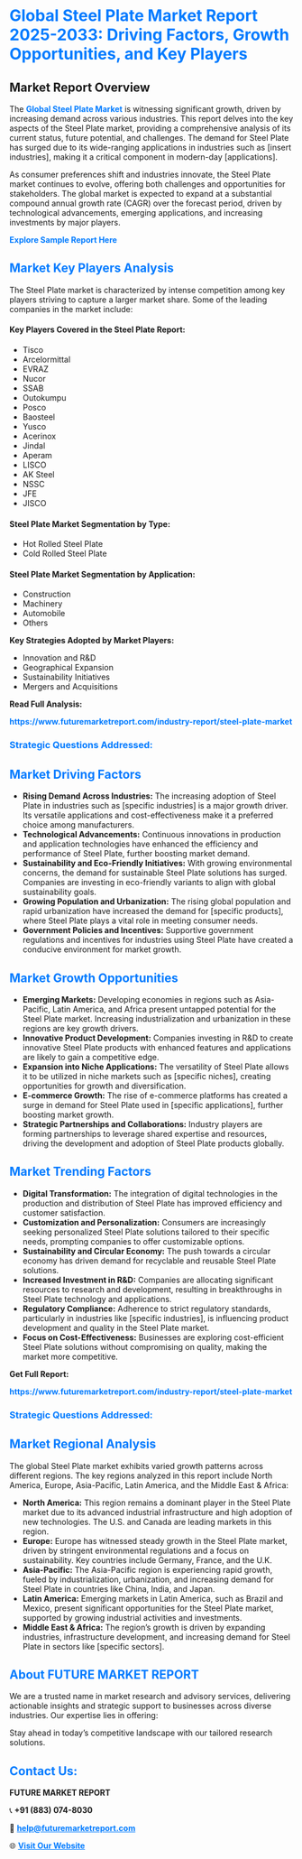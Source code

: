 <h1 style="color: #007BFF;">Global Steel Plate Market Report 2025-2033: Driving Factors, Growth Opportunities, and Key Players</h1>

<section id="overview">
<h2>Market Report Overview</h2>
<p>The <a href="https://www.futuremarketreport.com/industry-report/steel-plate-market" style="color: #007BFF; text-decoration: none;"><strong>Global Steel Plate Market</strong></a> is witnessing significant growth, driven by increasing demand across various industries. This report delves into the key aspects of the Steel Plate market, providing a comprehensive analysis of its current status, future potential, and challenges. The demand for Steel Plate has surged due to its wide-ranging applications in industries such as [insert industries], making it a critical component in modern-day [applications].</p>
<p>As consumer preferences shift and industries innovate, the Steel Plate market continues to evolve, offering both challenges and opportunities for stakeholders. The global market is expected to expand at a substantial compound annual growth rate (CAGR) over the forecast period, driven by technological advancements, emerging applications, and increasing investments by major players.</p>
</section>

<section id="overview">
<p><a href="https://www.futuremarketreport.com/request-sample/reportId=26842" style="color: #007BFF; text-decoration: none;"><strong>Explore Sample Report Here</strong></a></p>
</section>

<section id="key-players">
<h2 style="color: #007BFF;">Market Key Players Analysis</h2>
<p>The Steel Plate market is characterized by intense competition among key players striving to capture a larger market share. Some of the leading companies in the market include:</p>
<h4>Key Players Covered in the Steel Plate Report:</h4>
<ul><li>Tisco</li><li>Arcelormittal</li><li>EVRAZ</li><li>Nucor</li><li>SSAB</li><li>Outokumpu</li><li>Posco</li><li>Baosteel</li><li>Yusco</li><li>Acerinox</li><li>Jindal</li><li>Aperam</li><li>LISCO</li><li>AK Steel</li><li>NSSC</li><li>JFE</li><li>JISCO</li></ul>
<h4>Steel Plate Market Segmentation by Type:</h4>
<ul><li>Hot Rolled Steel Plate</li><li>Cold Rolled Steel Plate</li></ul>

<h4>Steel Plate Market Segmentation by Application:</h4>
<ul><li>Construction</li><li>Machinery</li><li>Automobile</li><li>Others</li></ul>
<p><strong>Key Strategies Adopted by Market Players:</strong></p>
<ul>
<li>Innovation and R&D</li>
<li>Geographical Expansion</li>
<li>Sustainability Initiatives</li>
<li>Mergers and Acquisitions</li>
</ul>
</section>

<section>
<p><strong>Read Full Analysis: </strong></p><a href="https://www.futuremarketreport.com/industry-report/steel-plate-market" style="color: #007BFF; text-decoration: none;"><strong>https://www.futuremarketreport.com/industry-report/steel-plate-market</strong></a>
<h3 style="color: #007BFF;">Strategic Questions Addressed:</h3>
</section>

<section id="driving-factors">
<h2 style="color: #007BFF;">Market Driving Factors</h2>
<ul>
<li><strong>Rising Demand Across Industries:</strong> The increasing adoption of Steel Plate in industries such as [specific industries] is a major growth driver. Its versatile applications and cost-effectiveness make it a preferred choice among manufacturers.</li>
<li><strong>Technological Advancements:</strong> Continuous innovations in production and application technologies have enhanced the efficiency and performance of Steel Plate, further boosting market demand.</li>
<li><strong>Sustainability and Eco-Friendly Initiatives:</strong> With growing environmental concerns, the demand for sustainable Steel Plate solutions has surged. Companies are investing in eco-friendly variants to align with global sustainability goals.</li>
<li><strong>Growing Population and Urbanization:</strong> The rising global population and rapid urbanization have increased the demand for [specific products], where Steel Plate plays a vital role in meeting consumer needs.</li>
<li><strong>Government Policies and Incentives:</strong> Supportive government regulations and incentives for industries using Steel Plate have created a conducive environment for market growth.</li>
</ul>
</section>

<section id="growth-opportunities">
<h2 style="color: #007BFF;">Market Growth Opportunities</h2>
<ul>
<li><strong>Emerging Markets:</strong> Developing economies in regions such as Asia-Pacific, Latin America, and Africa present untapped potential for the Steel Plate market. Increasing industrialization and urbanization in these regions are key growth drivers.</li>
<li><strong>Innovative Product Development:</strong> Companies investing in R&D to create innovative Steel Plate products with enhanced features and applications are likely to gain a competitive edge.</li>
<li><strong>Expansion into Niche Applications:</strong> The versatility of Steel Plate allows it to be utilized in niche markets such as [specific niches], creating opportunities for growth and diversification.</li>
<li><strong>E-commerce Growth:</strong> The rise of e-commerce platforms has created a surge in demand for Steel Plate used in [specific applications], further boosting market growth.</li>
<li><strong>Strategic Partnerships and Collaborations:</strong> Industry players are forming partnerships to leverage shared expertise and resources, driving the development and adoption of Steel Plate products globally.</li>
</ul>
</section>

<section id="trending-factors">
<h2 style="color: #007BFF;">Market Trending Factors</h2>
<ul>
<li><strong>Digital Transformation:</strong> The integration of digital technologies in the production and distribution of Steel Plate has improved efficiency and customer satisfaction.</li>
<li><strong>Customization and Personalization:</strong> Consumers are increasingly seeking personalized Steel Plate solutions tailored to their specific needs, prompting companies to offer customizable options.</li>
<li><strong>Sustainability and Circular Economy:</strong> The push towards a circular economy has driven demand for recyclable and reusable Steel Plate solutions.</li>
<li><strong>Increased Investment in R&D:</strong> Companies are allocating significant resources to research and development, resulting in breakthroughs in Steel Plate technology and applications.</li>
<li><strong>Regulatory Compliance:</strong> Adherence to strict regulatory standards, particularly in industries like [specific industries], is influencing product development and quality in the Steel Plate market.</li>
<li><strong>Focus on Cost-Effectiveness:</strong> Businesses are exploring cost-efficient Steel Plate solutions without compromising on quality, making the market more competitive.</li>
</ul>
</section>

<section>
<p><strong>Get Full Report: </strong></p><a href="https://www.futuremarketreport.com/industry-report/steel-plate-market" style="color: #007BFF; text-decoration: none;"><strong>https://www.futuremarketreport.com/industry-report/steel-plate-market</strong></a>
<h3 style="color: #007BFF;">Strategic Questions Addressed:</h3>
</section>


<section id="regional-analysis">
<h2 style="color: #007BFF;">Market Regional Analysis</h2>
<p>The global Steel Plate market exhibits varied growth patterns across different regions. The key regions analyzed in this report include North America, Europe, Asia-Pacific, Latin America, and the Middle East & Africa:</p>
<ul>
<li><strong>North America:</strong> This region remains a dominant player in the Steel Plate market due to its advanced industrial infrastructure and high adoption of new technologies. The U.S. and Canada are leading markets in this region.</li>
<li><strong>Europe:</strong> Europe has witnessed steady growth in the Steel Plate market, driven by stringent environmental regulations and a focus on sustainability. Key countries include Germany, France, and the U.K.</li>
<li><strong>Asia-Pacific:</strong> The Asia-Pacific region is experiencing rapid growth, fueled by industrialization, urbanization, and increasing demand for Steel Plate in countries like China, India, and Japan.</li>
<li><strong>Latin America:</strong> Emerging markets in Latin America, such as Brazil and Mexico, present significant opportunities for the Steel Plate market, supported by growing industrial activities and investments.</li>
<li><strong>Middle East & Africa:</strong> The region’s growth is driven by expanding industries, infrastructure development, and increasing demand for Steel Plate in sectors like [specific sectors].</li>
</ul>
</section>

<footer>
<h2 style="color: #007BFF;">About FUTURE MARKET REPORT</h2>
<p>We are a trusted name in market research and advisory services, delivering actionable insights and strategic support to businesses across diverse industries. Our expertise lies in offering:</p>

<p>Stay ahead in today’s competitive landscape with our tailored research solutions.</p>

<h2 style="color: #007BFF;">Contact Us:</h2>
<p><strong>FUTURE MARKET REPORT</strong></p>
<p>📞 <strong>+91 (883) 074-8030</strong></p>
<p>📧 <strong><a href="mailto:help@futuremarketreport.com" style="color: #007BFF;">help@futuremarketreport.com</a></strong></p>
<p>🌐 <strong><a href="https://www.futuremarketreport.com/" style="color: #007BFF;">Visit Our Website</a></strong></p>
</footer>